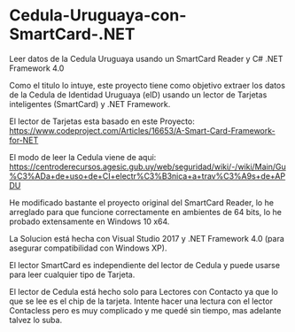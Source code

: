 # Cedula-Uruguaya-con-SmartCard-.NET
Leer datos de la Cedula Uruguaya usando un SmartCard Reader y C# .NET Framework 4.0

Como el titulo lo intuye, este proyecto tiene como objetivo extraer los datos de la Cedula de Identidad Uruguaya (eID) usando un lector de Tarjetas inteligentes (SmartCard) y .NET Framework.

El lector de Tarjetas esta basado en este Proyecto:  https://www.codeproject.com/Articles/16653/A-Smart-Card-Framework-for-NET

El modo de leer la Cedula viene de aqui:   https://centroderecursos.agesic.gub.uy/web/seguridad/wiki/-/wiki/Main/Gu%C3%ADa+de+uso+de+CI+electr%C3%B3nica+a+trav%C3%A9s+de+APDU

He modificado bastante el proyecto original del SmartCard Reader, lo he arreglado para que funcione correctamente en ambientes de 64 bits, lo he probado extensamente en Windows 10 x64.

La Solucion está hecha con Visual Studio 2017 y .NET Framework 4.0 (para asegurar compatibilidad con Windows XP).

El lector SmartCard es independiente del lector de Cedula y puede usarse para leer cualquier tipo de Tarjeta.

El lector de Cedula está hecho solo para Lectores con Contacto ya que lo que se lee es el chip de la tarjeta.
Intente hacer una lectura con el lector Contacless pero es muy complicado y me quedé sin tiempo, mas adelante talvez lo suba.
